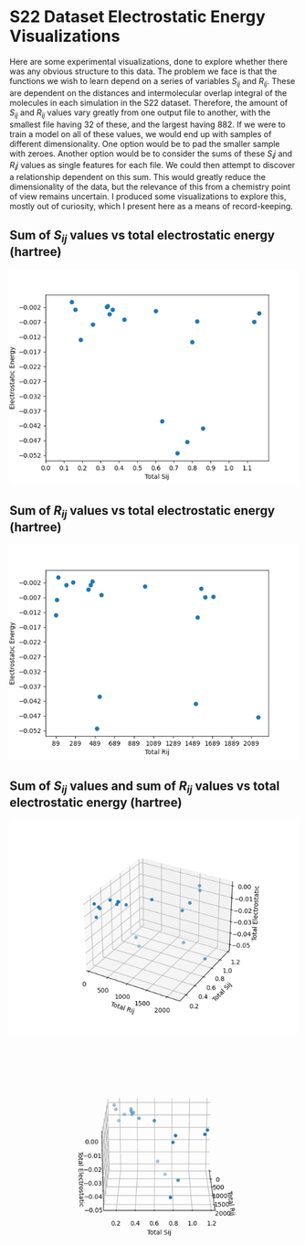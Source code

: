 # S22 Dataset Electrostatic Energy Visualizations

Here are some experimental visualizations, done to explore whether there was any obvious structure to this data. The problem we face is that the functions we wish to learn depend on a series of variables $S_{ij}$ and $R_{ij}$. These are dependent on the distances and intermolecular overlap integral of the molecules in each simulation in the S22 dataset. Therefore, the amount of $S_{ij}$ and $R_{ij}$ values vary greatly from one output file to another, with the smallest file having 32 of these, and the largest having 882. If we were to train a model on all of these values, we would end up with samples of different dimensionality. One option would be to pad the smaller sample with zeroes. Another option would be to consider the sums of these $S_ij$ and $R_ij$ values as single features for each file. We could then attempt to discover a relationship dependent on this sum. This would greatly reduce the dimensionality of the data, but the relevance of this from a chemistry point of view remains uncertain. I produced some visualizations to explore this, mostly out of curiosity, which I present here as a means of record-keeping.

## Sum of $S_{ij}$ values vs total electrostatic energy (hartree)
![Sij_vs_total_energy](sij_vs_total.png) 

## Sum of $R_{ij}$ values vs total electrostatic energy (hartree)
![Rij_vs_total_energy](rij_vs_total.png)

## Sum of $S_{ij}$ values and sum of $R_{ij}$ values vs total electrostatic energy (hartree)

![Sij_and_Rij_vs_total](rijandsij_vs_total.png)

![sijrijtotal_animated](rotating_scatter.gif)